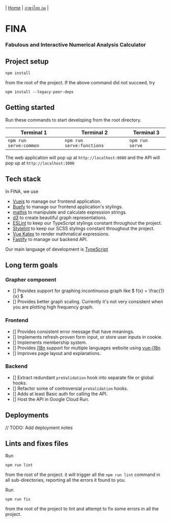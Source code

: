 | [Home](README.md) | [ภาษาไทย กด](docs/README-th.md) |

# FINA
### Fabulous and Interactive Numerical Analysis Calculator

## Project setup
```
npm install
```
from the root of the project. If the above command did not succeed, try
```
npm install --legacy-peer-deps
```

## Getting started
Run these commands to start developing from the root directory.

| Terminal 1                  | Terminal 2                  | Terminal 3      |
| --------------------------- | --------------------------- | --------------- |
| `npm run serve:common`      | `npm run serve:functions`   | `npm run serve` |

The web application will pop up at `http://localhost:8080` and the API will pop up at `http://localhost:3000`

## Tech stack
In FINA, we use
- [Vuejs](https://vuejs.org/) to manage our frontend application.
- [Buefy](https://buefy.org/) to manage our frontend application's stylings.
- [mathjs](https://mathjs.org/) to manipulate and calculate expression strings.
- [d3](https://d3js.org/) to create beautiful graph representations.
- [ESLint](https://eslint.org/) to keep our TypeScript stylings constant throughout the project.
- [Stylelint](https://stylelint.io/) to keep our SCSS stylings constant throughout the project.
- [Vue Katex](https://github.com/lucpotage/vue-katex#readme) to render mathmatical expressions.
- [Fastify](https://fastify.io/) to manage our backend API.

Our main language of development is [TypeScript](https://www.typescriptlang.org/)

## Long term goals

### Grapher component
- [] Provides support for graphing incontinuous graph like $ f(x) = \frac{1}{x} $
- [] Provides better graph scaling. Currently it's not very consistent when you are plotting high frequency graph.

### Frontend
- [] Provides consistent error message that have meanings.
- [] Implements refresh-proven form input, or store user inputs in cookie.
- [] Implements membership system.
- [] Provides [i18n](https://en.wikipedia.org/wiki/Internationalization_and_localization) support for multiple languages website using [vue-i18n](https://kazupon.github.io/vue-i18n/)
- [] Improves page layout and explanations.

### Backend
- [] Extract redundant `preValidation` hook into separate file or global hooks.
- [] Refactor some of controversial `preValidation` hooks.
- [] Adds at least Basic auth for calling the API.
- [] Host the API in Google Cloud Run.

## Deployments
// TODO: Add deployment notes

## Lints and fixes files
Run
```
npm run lint
```
from the root of the project. it will trigger all the `npm run lint` command in all sub-directories, reporting all the errors it found to you.

Run
```
npm run fix
```
from the root of the project to lint and attempt to fix some errors in all the project.

